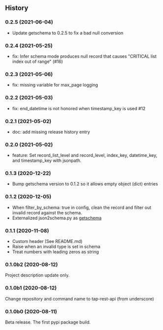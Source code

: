 ## History

### 0.2.5 (2021-06-04)

- Update getschema to 0.2.5 to fix a bad null conversion

### 0.2.4 (2021-05-25)

- fix: Infer schema mode produces null record that causes "CRITICAL list index out of range" (#16)

### 0.2.3 (2021-05-06)

- fix: missing variable for max_page logging

### 0.2.2 (2021-05-03)

- fix: end_datetime is not honored when timestamp_key is used #12

### 0.2.1 (2021-05-02)

- doc: add missing release history entry

### 0.2.0 (2021-05-02)

- feature: Set record_list_level and record_level, index_key, datetime_key, and timestamp_key with jsonpath.

### 0.1.3 (2020-12-22)

- Bump getschema version to 0.1.2 so it allows empty object (dict) entries

### 0.1.2 (2020-12-05)

- When filter_by_schema: true in config, clean the record and filter out
  invalid record against the schema.
- Externalized json2schema.py as [getschema](https://pypi.org/project/getschema/)

### 0.1.1 (2020-11-08)

- Custom header (See README.md)
- Raise when an invalid type is set in schema
- Treat numbers with leading zeros as string

### 0.1.0b2 (2020-08-12)

Project description update only.

### 0.1.0b1 (2020-08-12)

Change repository and command name to tap-rest-api (from underscore)

### 0.1.0b0 (2020-08-11)

Beta release. The first pypi package build.

